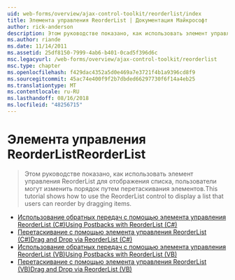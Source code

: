 ```yaml
---
uid: web-forms/overview/ajax-control-toolkit/reorderlist/index
title: Элемента управления ReorderList | Документация Майкрософт
author: rick-anderson
description: Этом руководстве показано, как использовать элемент управления ReorderList для отображения списка, пользователи могут изменить порядок путем перетаскивания элементов.
ms.author: riande
ms.date: 11/14/2011
ms.assetid: 25df8150-7999-4ab6-b401-0cad5f396d6c
msc.legacyurl: /web-forms/overview/ajax-control-toolkit/reorderlist
msc.type: chapter
ms.openlocfilehash: f429dac4352a5d0e469a7e3721f4b1a9396cd8f9
ms.sourcegitcommit: 45ac74e400f9f2b7dbded66297730f6f14a4eb25
ms.translationtype: MT
ms.contentlocale: ru-RU
ms.lasthandoff: 08/16/2018
ms.locfileid: "48256715"
---
```

<a name="reorderlist"></a><span data-ttu-id="1903c-103">Элемента управления ReorderList</span><span class="sxs-lookup"><span data-stu-id="1903c-103">ReorderList</span></span>
====================
> <span data-ttu-id="1903c-104">Этом руководстве показано, как использовать элемент управления ReorderList для отображения списка, пользователи могут изменить порядок путем перетаскивания элементов.</span><span class="sxs-lookup"><span data-stu-id="1903c-104">This tutorial shows how to use the ReorderList control to display a list that users can reorder by dragging items.</span></span>


- [<span data-ttu-id="1903c-105">Использование обратных передач с помощью элемента управления ReorderList (C#)</span><span class="sxs-lookup"><span data-stu-id="1903c-105">Using Postbacks with ReorderList (C#)</span></span>](using-postbacks-with-reorderlist-cs.md)
- [<span data-ttu-id="1903c-106">Перетаскивание с помощью элемента управления ReorderList (C#)</span><span class="sxs-lookup"><span data-stu-id="1903c-106">Drag and Drop via ReorderList (C#)</span></span>](drag-and-drop-via-reorderlist-cs.md)
- [<span data-ttu-id="1903c-107">Использование обратных передач с помощью элемента управления ReorderList (VB)</span><span class="sxs-lookup"><span data-stu-id="1903c-107">Using Postbacks with ReorderList (VB)</span></span>](using-postbacks-with-reorderlist-vb.md)
- [<span data-ttu-id="1903c-108">Перетаскивание с помощью элемента управления ReorderList (VB)</span><span class="sxs-lookup"><span data-stu-id="1903c-108">Drag and Drop via ReorderList (VB)</span></span>](drag-and-drop-via-reorderlist-vb.md)
